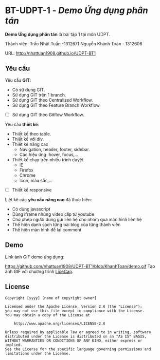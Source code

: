 # BT-UDPT-1 - *Demo Ứng dụng phân tán*

**Demo Ứng dụng phân tán** là bài tập 1 tại môn UDPT.

Thành viên: Trấn Nhật Tuấn -1312671
            Nguyễn Khánh Toàn - 1312606

URL: http://nhattuan1908.github.io/UDPT-BT1

## Yêu cầu

Yêu cầu **GIT**:

* Có sử dụng GIT.
* Sử dụng GIT trên 1 branch.
* Sử dụng GIT theo Centralized Workflow.
* Sử dụng GIT theo Feature Branch Workflow.
* [ ] Sử dụng GIT theo Gitflow Workflow.

Yêu cầu **thiết kế**:

* Thiết kế theo table.
* Thiết kế với div.
* Thiết kế nâng cao
    *  Navigation, header, footer, sidebar.
    *  Các hiệu ứng: hover, focus,...
* Thiết kế chạy trên nhiều trình duyệt
    * IE
    * Firefox
    * Chrome
    * Icon, màu sắc,...
* [ ] Thiết kế responsive

Liệt kê các **yêu cầu nâng cao** đã thực hiện:
* Có dùng javascript
* Dùng iframe nhúng video clip từ youtube
* Cho phép người dùng gửi liên hệ cho nhóm qua màn hình liên hệ
* Thể hiện danh sách từng bài blog của từng thành viên
* Thể hiện màn hình để lại comment

## Demo

Link ảnh GIF demo ứng dụng:

https://github.com/nhattuan1908/UDPT-BT1/blob/KhanhToan/demo.gif
Tạo ảnh GIF với chương trình [LiceCap](http://www.cockos.com/licecap/).


## License

    Copyright [yyyy] [name of copyright owner]

    Licensed under the Apache License, Version 2.0 (the "License");
    you may not use this file except in compliance with the License.
    You may obtain a copy of the License at

        http://www.apache.org/licenses/LICENSE-2.0

    Unless required by applicable law or agreed to in writing, software
    distributed under the License is distributed on an "AS IS" BASIS,
    WITHOUT WARRANTIES OR CONDITIONS OF ANY KIND, either express or implied.
    See the License for the specific language governing permissions and
    limitations under the License.
